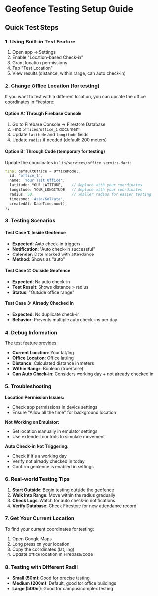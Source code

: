 # Geofence Testing Setup Guide

## Quick Test Steps

### 1. Using Built-in Test Feature

1. Open app → Settings
2. Enable "Location-based Check-in"
3. Grant location permissions
4. Tap "Test Location"
5. View results (distance, within range, can auto check-in)

### 2. Change Office Location (for testing)

If you want to test with a different location, you can update the office coordinates in Firestore:

#### Option A: Through Firebase Console

1. Go to Firebase Console → Firestore Database
2. Find `offices/office_1` document
3. Update `latitude` and `longitude` fields
4. Update `radius` if needed (default: 200 meters)

#### Option B: Through Code (temporary for testing)

Update the coordinates in `lib/services/office_service.dart`:

```dart
final defaultOffice = OfficeModel(
  id: 'office_1',
  name: 'Your Test Office',
  latitude: YOUR_LATITUDE,    // Replace with your coordinates
  longitude: YOUR_LONGITUDE,  // Replace with your coordinates
  radius: 50,                 // Smaller radius for easier testing
  timezone: 'Asia/Kolkata',
  createdAt: DateTime.now(),
);
```

### 3. Testing Scenarios

#### Test Case 1: Inside Geofence

-   **Expected**: Auto check-in triggers
-   **Notification**: "Auto check-in successful"
-   **Calendar**: Date marked with attendance
-   **Method**: Shows as "auto"

#### Test Case 2: Outside Geofence

-   **Expected**: No auto check-in
-   **Test Result**: Shows distance > radius
-   **Status**: "Outside office range"

#### Test Case 3: Already Checked In

-   **Expected**: No duplicate check-in
-   **Behavior**: Prevents multiple auto check-ins per day

### 4. Debug Information

The test feature provides:

-   **Current Location**: Your lat/lng
-   **Office Location**: Office lat/lng
-   **Distance**: Calculated distance in meters
-   **Within Range**: Boolean (true/false)
-   **Can Auto Check-in**: Considers working day + not already checked in

### 5. Troubleshooting

**Location Permission Issues:**

-   Check app permissions in device settings
-   Ensure "Allow all the time" for background location

**Not Working on Emulator:**

-   Set location manually in emulator settings
-   Use extended controls to simulate movement

**Auto Check-in Not Triggering:**

-   Check if it's a working day
-   Verify not already checked in today
-   Confirm geofence is enabled in settings

### 6. Real-world Testing Tips

1. **Start Outside**: Begin testing outside the geofence
2. **Walk Into Range**: Move within the radius gradually
3. **Check Logs**: Watch for auto check-in notifications
4. **Verify Database**: Check Firestore for new attendance record

### 7. Get Your Current Location

To find your current coordinates for testing:

1. Open Google Maps
2. Long press on your location
3. Copy the coordinates (lat, lng)
4. Update office location in Firebase/code

### 8. Testing with Different Radii

-   **Small (50m)**: Good for precise testing
-   **Medium (200m)**: Default, good for office buildings
-   **Large (500m)**: Good for campus/complex testing
